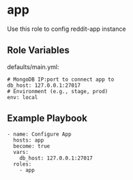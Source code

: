 app
===

Use this role to config reddit-app instance

Role Variables
--------------

defaults/main.yml:

```
# MongoDB IP:port to connect app to
db_host: 127.0.0.1:27017
# Environment (e.g., stage, prod)
env: local
```

Example Playbook
----------------

```
- name: Configure App
  hosts: app
  become: true
  vars:
    db_host: 127.0.0.1:27017
  roles:
    - app
```
